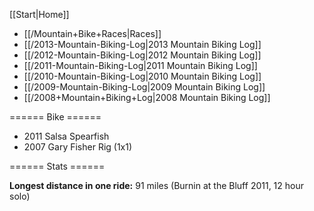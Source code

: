 [[Start|Home]]

  * [[/Mountain+Bike+Races|Races]]
  * [[/2013-Mountain-Biking-Log|2013 Mountain Biking Log]]
  * [[/2012-Mountain-Biking-Log|2012 Mountain Biking Log]]
  * [[/2011-Mountain-Biking-Log|2011 Mountain Biking Log]]
  * [[/2010-Mountain-Biking-Log|2010 Mountain Biking Log]]
  * [[/2009-Mountain-Biking-Log|2009 Mountain Biking Log]]
  * [[/2008+Mountain+Biking+Log|2008 Mountain Biking Log]]

====== Bike ======

  * 2011 Salsa Spearfish
  * 2007 Gary Fisher Rig (1x1)

====== Stats ======

**Longest distance in one ride:** 91 miles (Burnin at the Bluff 2011, 12 hour solo)

